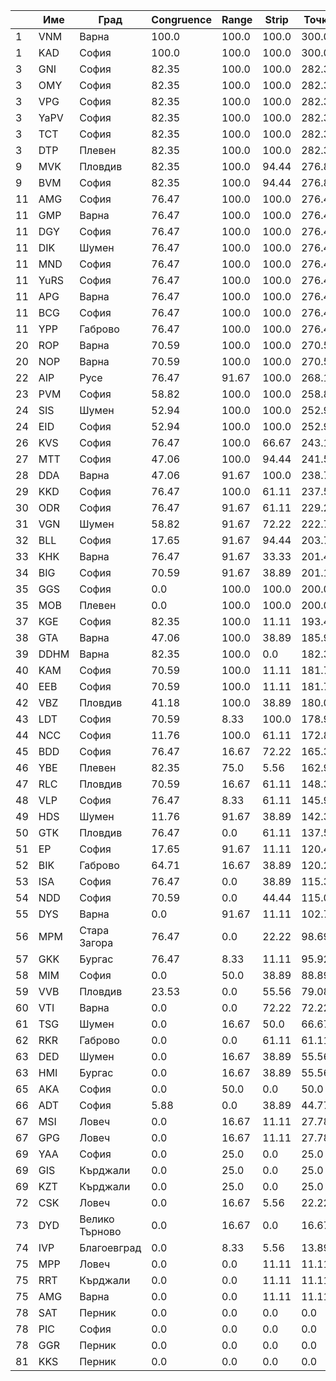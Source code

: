 | |Име|Град|Congruence|Range|Strip|Точки|
|---|---|---|---|---|---|---|
|1|VNM|Варна|100.0|100.0|100.0|300.0|
|1|KAD|София|100.0|100.0|100.0|300.0|
|3|GNI|София|82.35|100.0|100.0|282.35|
|3|OMY|София|82.35|100.0|100.0|282.35|
|3|VPG|София|82.35|100.0|100.0|282.35|
|3|YaPV|София|82.35|100.0|100.0|282.35|
|3|TCT|София|82.35|100.0|100.0|282.35|
|3|DTP|Плевен|82.35|100.0|100.0|282.35|
|9|MVK|Пловдив|82.35|100.0|94.44|276.8|
|9|BVM|София|82.35|100.0|94.44|276.8|
|11|AMG|София|76.47|100.0|100.0|276.47|
|11|GMP|Варна|76.47|100.0|100.0|276.47|
|11|DGY|София|76.47|100.0|100.0|276.47|
|11|DIK|Шумен|76.47|100.0|100.0|276.47|
|11|MND|София|76.47|100.0|100.0|276.47|
|11|YuRS|София|76.47|100.0|100.0|276.47|
|11|APG|Варна|76.47|100.0|100.0|276.47|
|11|BCG|София|76.47|100.0|100.0|276.47|
|11|YPP|Габрово|76.47|100.0|100.0|276.47|
|20|ROP|Варна|70.59|100.0|100.0|270.59|
|20|NOP|Варна|70.59|100.0|100.0|270.59|
|22|AIP|Русе|76.47|91.67|100.0|268.14|
|23|PVM|София|58.82|100.0|100.0|258.82|
|24|SIS|Шумен|52.94|100.0|100.0|252.94|
|24|EID|София|52.94|100.0|100.0|252.94|
|26|KVS|София|76.47|100.0|66.67|243.14|
|27|MTT|София|47.06|100.0|94.44|241.5|
|28|DDA|Варна|47.06|91.67|100.0|238.73|
|29|KKD|София|76.47|100.0|61.11|237.58|
|30|ODR|София|76.47|91.67|61.11|229.25|
|31|VGN|Шумен|58.82|91.67|72.22|222.71|
|32|BLL|София|17.65|91.67|94.44|203.76|
|33|KHK|Варна|76.47|91.67|33.33|201.47|
|34|BIG|София|70.59|91.67|38.89|201.14|
|35|GGS|София|0.0|100.0|100.0|200.0|
|35|MOB|Плевен|0.0|100.0|100.0|200.0|
|37|KGE|София|82.35|100.0|11.11|193.46|
|38|GTA|Варна|47.06|100.0|38.89|185.95|
|39|DDHM|Варна|82.35|100.0|0.0|182.35|
|40|KAM|София|70.59|100.0|11.11|181.7|
|40|EEB|София|70.59|100.0|11.11|181.7|
|42|VBZ|Пловдив|41.18|100.0|38.89|180.07|
|43|LDT|София|70.59|8.33|100.0|178.92|
|44|NCC|София|11.76|100.0|61.11|172.88|
|45|BDD|София|76.47|16.67|72.22|165.36|
|46|YBE|Плевен|82.35|75.0|5.56|162.91|
|47|RLC|Пловдив|70.59|16.67|61.11|148.37|
|48|VLP|София|76.47|8.33|61.11|145.92|
|49|HDS|Шумен|11.76|91.67|38.89|142.32|
|50|GTK|Пловдив|76.47|0.0|61.11|137.58|
|51|EP|София|17.65|91.67|11.11|120.42|
|52|BIK|Габрово|64.71|16.67|38.89|120.26|
|53|ISA|София|76.47|0.0|38.89|115.36|
|54|NDD|София|70.59|0.0|44.44|115.03|
|55|DYS|Варна|0.0|91.67|11.11|102.78|
|56|MPM|Стара Загора|76.47|0.0|22.22|98.69|
|57|GKK|Бургас|76.47|8.33|11.11|95.92|
|58|MIM|София|0.0|50.0|38.89|88.89|
|59|VVB|Пловдив|23.53|0.0|55.56|79.08|
|60|VTI|Варна|0.0|0.0|72.22|72.22|
|61|TSG|Шумен|0.0|16.67|50.0|66.67|
|62|RKR|Габрово|0.0|0.0|61.11|61.11|
|63|DED|Шумен|0.0|16.67|38.89|55.56|
|63|HMI|Бургас|0.0|16.67|38.89|55.56|
|65|AKA|София|0.0|50.0|0.0|50.0|
|66|ADT|София|5.88|0.0|38.89|44.77|
|67|MSI|Ловеч|0.0|16.67|11.11|27.78|
|67|GPG|Ловеч|0.0|16.67|11.11|27.78|
|69|YAA|София|0.0|25.0|0.0|25.0|
|69|GIS|Кърджали|0.0|25.0|0.0|25.0|
|69|KZT|Кърджали|0.0|25.0|0.0|25.0|
|72|CSK|Ловеч|0.0|16.67|5.56|22.22|
|73|DYD|Велико Търново|0.0|16.67|0.0|16.67|
|74|IVP|Благоевград|0.0|8.33|5.56|13.89|
|75|MPP|Ловеч|0.0|0.0|11.11|11.11|
|75|RRT|Кърджали|0.0|0.0|11.11|11.11|
|75|AMG|Варна|0.0|0.0|11.11|11.11|
|78|SAT|Перник|0.0|0.0|0.0|0.0|
|78|PIC|София|0.0|0.0|0.0|0.0|
|78|GGR|Перник|0.0|0.0|0.0|0.0|
|81|KKS|Перник|0.0|0.0|0.0|0.0|
